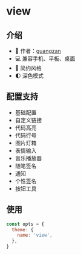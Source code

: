 <script setup>
import Screenshot from '../components/Screenshot.vue'
</script>

# view

<ClientOnly>
  <Screenshot 
      desktop="待上传..."
      pad="待上传..."
      phone="待上传..."
  />
</ClientOnly>

## 介绍

- 👔 作者：[guangzan](https://www.cnblogs.com/guangzan/)
- 💻 兼容手机、平板、桌面
- 🎨 简约风格
- 🌓 深色模式

## 配置支持

- 基础配置
- 自定义链接
- 代码高亮
- 代码行号
- 图片灯箱
- 表情输入
- 音乐播放器
- 随笔签名
- 通知
- 个性签名
- 按钮工具

## 使用

```js
const opts = {
  theme: {
    name: 'view',
  },
}
```
